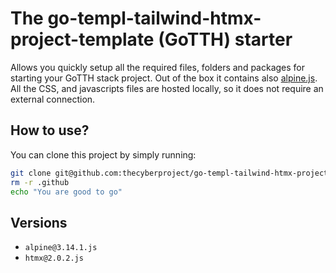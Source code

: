 # The go-templ-tailwind-htmx-project-template (GoTTH) starter

Allows you quickly setup all the required files, folders and packages for starting your GoTTH stack project. Out of the box it contains also [alpine.js](https://alpinejs.dev/).
All the CSS, and javascripts files are hosted locally, so it does not require an external connection. 


## How to use?

You can clone this project by simply running:
```bash 
git clone git@github.com:thecyberproject/go-templ-tailwind-htmx-project-template.git
rm -r .github
echo "You are good to go"
```




## Versions

- `alpine@3.14.1.js`
- `htmx@2.0.2.js` 
